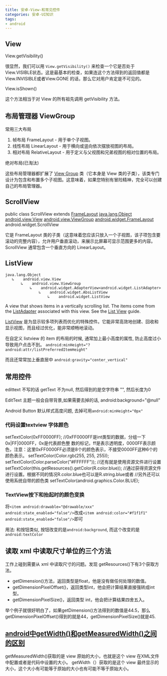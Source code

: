 ```yaml
---
title: 安卓-View-和常见控件
categories: 安卓-UI知识
tags:
- android
---
```


## View

View.getVisibility()

很显然，我们可以用 `View.getVisibility()` 来检查一个它是否处于View.VISIBLE状态。这是最基本的检查，如果连这个方法得到的返回值都是View.INVISIBLE或者View.GONE 的话，那么它对用户肯定是不可见的。

View.isShown()

这个方法相当于对 View 的所有祖先调用 getVisibility 方法。

## 布局管理器 ViewGroup

常用三大布局

1. 帧布局 FrameLayout - 用于单个子视图。
2. 线性布局 LinearLayout - 用于横向或竖向依次摆放视图的布局。
3. 相对布局 RelativeLayout - 用于定义与父视图和兄弟视图的相对位置的布局。

绝对布局(已淘汰)

这些布局管理器都扩展了 [View Group](http://developer.android.youdaxue.com/reference/android/view/ViewGroup.html?utm_source=udacity&utm_medium=mooc&utm_term=android&utm_content=l1_viewgroup&utm_campaign=training) 类（它本身是 View 类的子类），该类专门设计为包含和布置多个子视图。这意味着，如果您特别有冒险精神，完全可以创建自己的布局管理器。

## ScrollView

public class ScrollView
extends [FrameLayout](http://developer.android.youdaxue.com/reference/android/widget/FrameLayout.html)
[java.lang.Object](http://developer.android.youdaxue.com/reference/java/lang/Object.html)
[android.view.View](http://developer.android.youdaxue.com/reference/android/view/View.html)
[android.view.ViewGroup](http://developer.android.youdaxue.com/reference/android/view/ViewGroup.html)
[android.widget.FrameLayout](http://developer.android.youdaxue.com/reference/android/widget/FrameLayout.html)
android.widget.ScrollView

它是 FrameLayout 类的子类（这意味着您应该只放入一个子视图，该子项包含要滚动的完整内容），允许用户垂直滚动，来展示比屏幕可显示范围更多的内容。ScrollView 通常包含一个垂直方向的 LinearLayout。

## ListView

```text
java.lang.Object
   ↳	android.view.View
 	   ↳	android.view.ViewGroup
 	 	   ↳	android.widget.AdapterView<android.widget.ListAdapter>
 	 	 	   ↳	android.widget.AbsListView
 	 	 	 	   ↳	android.widget.ListView
```

A view that shows items in a vertically scrolling list. The items come from the [ListAdapter](http://developer.android.youdaxue.com/reference/android/widget/ListAdapter.html) associated with this view.
See the [List View](http://developer.android.youdaxue.com/guide/topics/ui/layout/listview.html) guide.

[ListView](http://developer.android.youdaxue.com/guide/topics/ui/layout/listview.html?utm_source=udacity&utm_medium=mooc&utm_term=android&utm_content=l1_listview&utm_campaign=training) 是为显示较多项列表而优化的特殊控件。它能非常高效地创建、回收和显示视图，而且经过优化，能非常顺畅地滚动。

在自定义 listview 的 item 的布局的时候, 通常加上最小高度的属性, 防止高度过小导致用户点击不到。 `android:minHeight="?android:attr/listPreferredItemHeight"`

而且还常常加上垂直居中  `android:gravity="center_vertical"`

## 常用控件

edittext 不写的话 getText 不为null, 然后得到的是空字符串 "", 然后长度为0

EditText 主题一般会自带背景,如果需要去掉的话, android:background="@null"

Android Button 默认样式高度问题, 去掉可用`android:minHeight="0px"`

### 代码设置textview 字体颜色

setTextColor(0xFF0000FF);
//0xFF0000FF是int类型的数据，分组一下0x|FF|0000FF，0x是代表颜色整 数的标记，ff是表示透明度，0000FF表示颜色，注意：这里0xFF0000FF必须是8个的颜色表示，不接受0000FF这种6个的颜色表示。
setTextColor(Color.rgb(255, 255, 255));
setTextColor(Color.parseColor("#FFFFFF"));
//还有就是使用资源文件进行设置
setTextColor(this.getResources().getColor(R.color.blue));
//通过获得资源文件进行设置。根据不同的情况R.color.blue也可以是R.string.blue或者
//另外还可以使用系统自带的颜色类
setTextColor(android.graphics.Color.BLUE);

### TextView按下和抬起时的颜色变换

将`<item android:drawable="@drawable/xxx" android:state_enabled="false"/>`改成`<item android:color="#f1f1f1" android:state_enabled="false"/>`即可

用法: 和按钮类似, 按钮改变的是`android:background`, 而这个改变的是`android:textColor`

## 读取 xml 中读取尺寸单位的三个方法

工作上碰到需要从 xml 中读取尺寸的问题。发现 getResources()下有3个获取方法。

* getDimension()方法，返回类型是float，他是没有做任何处理的数值。
* getDimensionPixelOffset()，返回类型int，他会把计算结果直接强转成int型。
* getDimensionPixelSize()，返回类型 int，他会把计算结果四舍五入。

举个例子就很好明白了，如果getDimension()方法得到的数值是44.5，那么getDimensionPixelOffset()得到的就是44，getDimensionPixelSize()就是45.

## [android中getWidth()和getMeasuredWidth()之间的区别](https://www.cnblogs.com/summerpxy/p/4983600.html)

getMeasuredWidth()获取的是 view 原始的大小，也就是这个 view 在XML文件中配置或者是代码中设置的大小。
getWidth（）获取的是这个 view 最终显示的大小，这个大小有可能等于原始的大小也有可能不等于原始大小。

